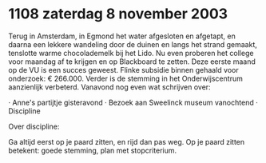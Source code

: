 # 1108 zaterdag 8 november 2003
Terug in Amsterdam, in Egmond het water afgesloten en afgetapt, en daarna een lekkere wandeling door de duinen en langs het strand gemaakt, tenslotte warme chocolademelk bij het Lido. Nu even proberen het college voor maandag af te krijgen en op Blackboard te zetten. Deze eerste maand op de VU is een succes geweest. Flinke subsidie binnen gehaald voor onderzoek: € 266.000. Verder is de stemming in het Onderwijscentrum aanzienlijk verbeterd. Vanavond nog even wat schrijven over:

· Anne's partijtje gisteravond
· Bezoek aan Sweelinck museum vanochtend
· Discipline

Over discipline:

Ga altijd eerst op je paard zitten, en rijd dan pas weg. Op je paard zitten betekent: goede stemming, plan met stopcriterium.